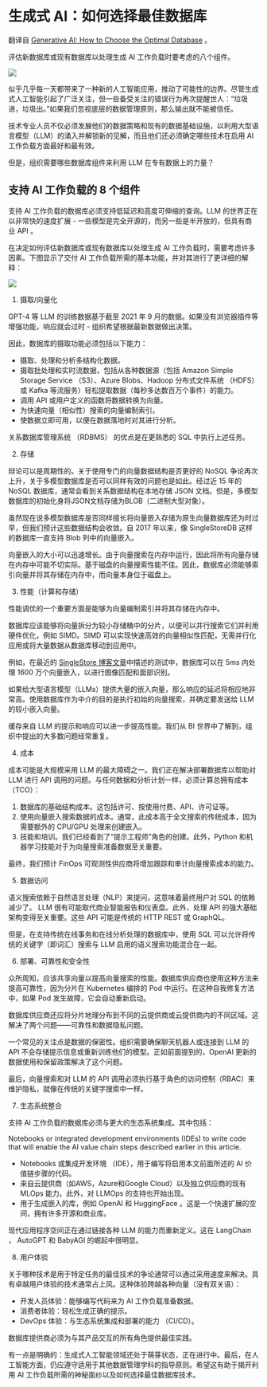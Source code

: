 # 生成式 AI：如何选择最佳数据库

翻译自 [Generative AI: How to Choose the Optimal Database](https://thenewstack.io/generative-ai-how-to-choose-the-optimal-database/) 。

评估新数据库或现有数据库以处理生成 AI 工作负载时要考虑的八个组件。

![](https://cdn.thenewstack.io/media/2023/05/8bc8e1c9-cyber-4-1024x488.jpg)

似乎几乎每一天都带来了一种新的人工智能应用，推动了可能性的边界。尽管生成式人工智能引起了广泛关注，但一些备受关注的错误行为再次提醒世人：“垃圾进，垃圾出。”如果我们忽视底层的数据管理原则，那么输出就不能被信任。

技术专业人员不仅必须发展他们的数据策略和现有的数据基础设施，以利用大型语言模型（LLM）的涌入并解锁新的见解，而且他们还必须确定哪些技术在启用 AI 工作负载方面最好和最有效。

但是，组织需要哪些数据库组件来利用 LLM 在专有数据上的力量？

## 支持 AI 工作负载的 8 个组件

支持 AI 工作负载的数据库必须支持低延迟和高度可伸缩的查询。LLM 的世界正在以非常快的速度扩展 - 一些模型是完全开源的，而另一些是半开放的，但具有商业 API 。

在决定如何评估新数据库或现有数据库以处理生成 AI 工作负载时，需要考虑许多因素。下图显示了交付 AI 工作负载所需的基本功能，并对其进行了更详细的解释：

![](https://cdn.thenewstack.io/media/2023/05/00d4683c-diagram1.jpg)

1. 摄取/向量化

GPT-4 等 LLM 的训练数据基于截至 2021 年 9 月的数据。如果没有浏览器插件等增强功能，响应就会过时 - 组织希望根据最新数据做出决策。

因此，数据库的摄取功能必须包括以下能力：

* 摄取、处理和分析多结构化数据。
* 摄取批处理和实时流数据，包括从各种数据源（包括 Amazon Simple Storage Service （S3）、Azure Blobs、Hadoop 分布式文件系统 （HDFS） 或 Kafka 等流服务）轻松提取数据（每秒多达数百万个事件）的能力。
* 调用 API 或用户定义的函数将数据转换为向量。
* 为快速向量（相似性）搜索的向量编制索引。
* 使数据立即可用，以便在数据落地时对其进行分析。

关系数据库管理系统 （RDBMS） 的优点是在更熟悉的 SQL 中执行上述任务。

2. 存储

辩论可以是周期性的。关于使用专门的向量数据结构是否更好的 NoSQL 争论再次上升，关于多模型数据库是否可以同样有效的问题也是如此。经过近 15 年的 NoSQL 数据库，通常会看到关系数据结构在本地存储 JSON 文档。但是，多模型数据库的初始化身将JSON文档存储为BLOB（二进制大型对象）。

虽然现在说多模型数据库是否同样擅长将向量嵌入存储为原生向量数据库还为时过早，但我们预计这些数据结构会收敛。自 2017 年以来，像 SingleStoreDB 这样的数据库一直支持 Blob 列中的向量嵌入。

向量嵌入的大小可以迅速增长。由于向量搜索在内存中运行，因此将所有向量存储在内存中可能不切实际。基于磁盘的向量搜索性能不佳。因此，数据库必须能够索引向量并将其存储在内存中，而向量本身位于磁盘上。

3. 性能（计算和存储）

性能调优的一个重要方面是能够为向量编制索引并将其存储在内存中。

数据库应该能够将向量拆分为较小存储桶中的分片，以便可以并行搜索它们并利用硬件优化，例如 SIMD。SIMD 可以实现快速高效的向量相似性匹配，无需并行化应用或将大量数据从数据库移动到应用中。

例如，在最近的 [SingleStore 博客文章](https://www.singlestore.com/blog/image-matching-in-sql-with-singlestoredb/)中描述的测试中，数据库可以在 5ms 内处理 1600 万个向量嵌入，以进行图像匹配和面部识别。

如果给大型语言模型（LLMs）提供大量的嵌入向量，那么响应的延迟将相应地非常高。使用数据库作为中介的目的是执行初始的向量搜索，并确定要发送给 LLM 的较小嵌入向量。

缓存来自 LLM 的提示和响应可以进一步提高性能。我们从 BI 世界中了解到，组织中提出的大多数问题经常重复。

4. 成本

成本可能是大规模采用 LLM 的最大障碍之一。我们正在解决部署数据库以帮助对 LLM 进行 API 调用的问题。与任何数据和分析计划一样，必须计算总拥有成本 （TCO）：

1. 数据库的基础结构成本。这包括许可、按使用付费、API、许可证等。
2. 使用向量嵌入搜索数据的成本。通常，此成本高于全文搜索的传统成本，因为需要额外的 CPU/GPU 处理来创建嵌入。
3. 技能和培训。我们已经看到了“提示工程师”角色的创建。此外，Python 和机器学习技能对于为向量搜索准备数据至关重要。

最终，我们预计 FinOps 可观测性供应商将增加跟踪和审计向量搜索成本的能力。

5. 数据访问

语义搜索依赖于自然语言处理（NLP）来提问，这意味着最终用户对 SQL 的依赖减少了。 LLM 很有可能取代商业智能报告和仪表盘。此外，处理 API 的强大基础架构变得至关重要。这些 API 可能是传统的 HTTP REST 或 GraphQL。

但是，在支持传统在线事务和在线分析处理的数据库中，使用 SQL 可以允许将传统的关键字（即词汇）搜索与 LLM 启用的语义搜索功能混合在一起。

6. 部署、可靠性和安全性

众所周知，应该共享向量以提高向量搜索的性能。数据库供应商也使用这种方法来提高可靠性，因为分片在 Kubernetes 编排的 Pod 中运行。在这种自我修复方法中，如果 Pod 发生故障，它会自动重新启动。

数据库供应商还应将分片地理分布到不同的云提供商或云提供商内的不同区域。这解决了两个问题——可靠性和数据隐私问题。

一个常见的关注点是数据的保密性。组织需要确保聊天机器人或连接到 LLM 的 API 不会存储提示信息或重新训练他们的模型。正如前面提到的，OpenAI 更新的数据使用和保留政策解决了这个问题。

最后，向量搜索和对 LLM 的 API 调用必须执行基于角色的访问控制（RBAC）来维护隐私，就像在传统的关键字搜索中一样。

7. 生态系统整合

支持 AI 工作负载的数据库必须与更大的生态系统集成。其中包括：

Notebooks or integrated development environments (IDEs) to write code that will enable the AI value chain steps described earlier in this article.
* Notebooks 或集成开发环境 （IDE），用于编写将启用本文前面所述的 AI 价值链步骤的代码。
* 来自云提供商（如AWS，Azure和Google Cloud）以及独立供应商的现有 MLOps 能力。此外，对 LLMOps 的支持也开始出现。
* 用于生成嵌入的库，例如 OpenAI 和 HuggingFace 。这是一个快速扩展的空间，拥有许多开源和商业库。

现代应用程序空间正在通过链接各种 LLM 的能力而重新定义。这在 LangChain ， AutoGPT 和 BabyAGI 的崛起中很明显。

8. 用户体验

关于哪种技术是用于特定任务的最佳技术的争论通常可以通过采用速度来解决。具有卓越用户体验的技术通常占上风。这种体验跨越各种向量（没有双关语）：

* 开发人员体验：能够编写代码来为 AI 工作负载准备数据。
* 消费者体验：轻松生成正确的提示。
* DevOps 体验：与生态系统集成和部署的能力 （CI/CD）。

数据库提供商必须为与其产品交互的所有角色提供最佳实践。

有一点是明确的：生成式人工智能领域还处于萌芽状态，正在进行中。最后，在人工智能方面，仍应遵守适用于其他数据管理学科的指导原则。希望这有助于揭开利用 AI 工作负载所需的神秘面纱以及如何选择最佳数据库技术。
